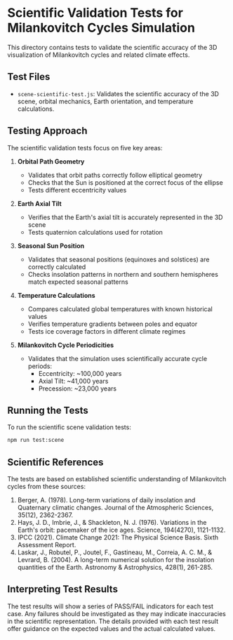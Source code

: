 # Scientific Validation Tests for Milankovitch Cycles Simulation

This directory contains tests to validate the scientific accuracy of the 3D visualization of Milankovitch cycles and related climate effects.

## Test Files

- `scene-scientific-test.js`: Validates the scientific accuracy of the 3D scene, orbital mechanics, Earth orientation, and temperature calculations.

## Testing Approach

The scientific validation tests focus on five key areas:

1. **Orbital Path Geometry**
   - Validates that orbit paths correctly follow elliptical geometry
   - Checks that the Sun is positioned at the correct focus of the ellipse
   - Tests different eccentricity values

2. **Earth Axial Tilt**
   - Verifies that the Earth's axial tilt is accurately represented in the 3D scene
   - Tests quaternion calculations used for rotation

3. **Seasonal Sun Position**
   - Validates that seasonal positions (equinoxes and solstices) are correctly calculated
   - Checks insolation patterns in northern and southern hemispheres match expected seasonal patterns

4. **Temperature Calculations**
   - Compares calculated global temperatures with known historical values
   - Verifies temperature gradients between poles and equator
   - Tests ice coverage factors in different climate regimes

5. **Milankovitch Cycle Periodicities**
   - Validates that the simulation uses scientifically accurate cycle periods:
     - Eccentricity: ~100,000 years
     - Axial Tilt: ~41,000 years
     - Precession: ~23,000 years

## Running the Tests

To run the scientific scene validation tests:

```bash
npm run test:scene
```

## Scientific References

The tests are based on established scientific understanding of Milankovitch cycles from these sources:

1. Berger, A. (1978). Long-term variations of daily insolation and Quaternary climatic changes. Journal of the Atmospheric Sciences, 35(12), 2362-2367.
2. Hays, J. D., Imbrie, J., & Shackleton, N. J. (1976). Variations in the Earth's orbit: pacemaker of the ice ages. Science, 194(4270), 1121-1132.
3. IPCC (2021). Climate Change 2021: The Physical Science Basis. Sixth Assessment Report.
4. Laskar, J., Robutel, P., Joutel, F., Gastineau, M., Correia, A. C. M., & Levrard, B. (2004). A long-term numerical solution for the insolation quantities of the Earth. Astronomy & Astrophysics, 428(1), 261-285.

## Interpreting Test Results

The test results will show a series of PASS/FAIL indicators for each test case. Any failures should be investigated as they may indicate inaccuracies in the scientific representation. The details provided with each test result offer guidance on the expected values and the actual calculated values. 